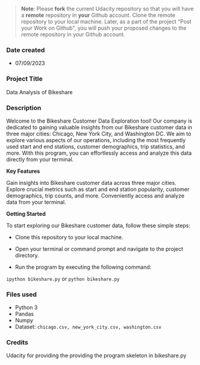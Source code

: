 >**Note**: Please **fork** the current Udacity repository so that you will have a **remote** repository in **your** Github account. Clone the remote repository to your local machine. Later, as a part of the project "Post your Work on Github", you will push your proposed changes to the remote repository in your Github account.

### Date created

- 07/09/2023

### Project Title

Data Analysis of Bikeshare

### Description

Welcome to the Bikeshare Customer Data Exploration tool! Our company is dedicated
to gaining valuable insights from our Bikeshare customer data in three major cities: Chicago, New York City, 
and Washington DC. We aim to explore various aspects of our operations, including the most frequently
used start and end stations, customer demographics, trip statistics, and more. With this program, you
can effortlessly access and analyze this data directly from your terminal.

**Key Features**

Gain insights into Bikeshare customer data across three major cities.
Explore crucial metrics such as start and end station popularity, customer demographics, trip counts, and more.
Conveniently access and analyze data from your terminal.

**Getting Started**

To start exploring our Bikeshare customer data, follow these simple steps:

- Clone this repository to your local machine.

- Open your terminal or command prompt and navigate to the project directory.

- Run the program by executing the following command:

`ipython bikeshare.py` or `python bikeshare.py`

### Files used

- Python 3
- Pandas
- Numpy
- Dataset: `chicago.csv, new_york_city.csv, washington.csv`
 
### Credits

Udacity for providing the providing the program skeleton in bikeshare.py

